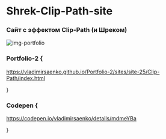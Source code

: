 # Shrek-Clip-Path-site

### Сайт с эффектом Clip-Path (и Шреком)

![img-portfolio](https://user-images.githubusercontent.com/56477695/124283954-2981af00-db55-11eb-9710-85446e320d41.jpg)

### Portfolio-2 {
 
https://vladimirsaenko.github.io/Portfolio-2/sites/site-25/Clip-Path/index.html

}

### Codepen {

https://codepen.io/vladimirsaenko/details/mdmeYBa

}
